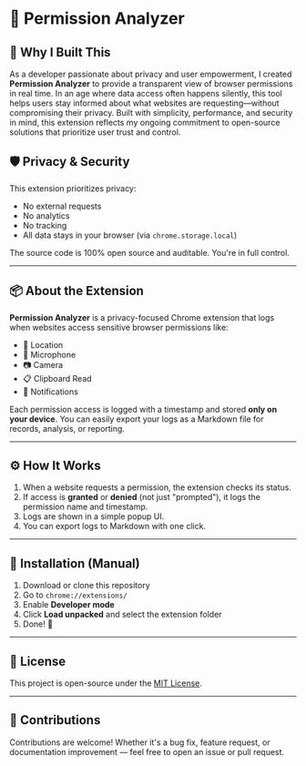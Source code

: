 # 🔐 Permission Analyzer

## 🧠 Why I Built This

As a developer passionate about privacy and user empowerment, I created **Permission Analyzer** to provide a transparent view of browser permissions in real time. In an age where data access often happens silently, this tool helps users stay informed about what websites are requesting—without compromising their privacy. Built with simplicity, performance, and security in mind, this extension reflects my ongoing commitment to open-source solutions that prioritize user trust and control.

## 🛡️ Privacy & Security

This extension prioritizes privacy:

- No external requests
- No analytics
- No tracking
- All data stays in your browser (via `chrome.storage.local`)

The source code is 100% open source and auditable. You're in full control.

---

## 📦 About the Extension

**Permission Analyzer** is a privacy-focused Chrome extension that logs when websites access sensitive browser permissions like:

- 📍 Location
- 🎤 Microphone
- 📷 Camera
- 📋 Clipboard Read
- 🔔 Notifications

Each permission access is logged with a timestamp and stored **only on your device**. You can easily export your logs as a Markdown file for records, analysis, or reporting.

---

## ⚙️ How It Works

1. When a website requests a permission, the extension checks its status.
2. If access is **granted** or **denied** (not just "prompted"), it logs the permission name and timestamp.
3. Logs are shown in a simple popup UI.
4. You can export logs to Markdown with one click.

---

## 📁 Installation (Manual)

1. Download or clone this repository
2. Go to `chrome://extensions/`
3. Enable **Developer mode**
4. Click **Load unpacked** and select the extension folder
5. Done! 🎉

---

## 📄 License

This project is open-source under the [MIT License](LICENSE).

---

## 🤝 Contributions

Contributions are welcome! Whether it's a bug fix, feature request, or documentation improvement — feel free to open an issue or pull request.
